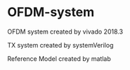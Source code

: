 # OFDM-system
OFDM system created by vivado 2018.3

TX system created by systemVerilog 

Reference Model created by matlab
